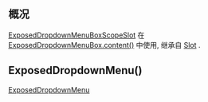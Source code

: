 ## 概况

[ExposedDropdownMenuBoxScopeSlot](/API/UI/Compose/Slot/ExposedDropdownMenuBoxScopeSlot/README.md)
在 [ExposedDropdownMenuBox.content()](/API/UI/Compose/Widget/ExposedDropdownMenuBox/README.md?id=content)
中使用, 继承自 [Slot](/API/UI/Compose/Slot/Slot/README.md) .

## ExposedDropdownMenu()

[ExposedDropdownMenu](ExposedDropdownMenu.md ":include")